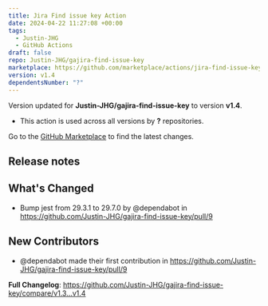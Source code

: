 ```yaml
---
title: Jira Find issue key Action
date: 2024-04-22 11:27:08 +00:00
tags:
  - Justin-JHG
  - GitHub Actions
draft: false
repo: Justin-JHG/gajira-find-issue-key
marketplace: https://github.com/marketplace/actions/jira-find-issue-key-action
version: v1.4
dependentsNumber: "?"
---
```



Version updated for **Justin-JHG/gajira-find-issue-key** to version **v1.4**.
- This action is used across all versions by **?** repositories.

Go to the [GitHub Marketplace](https://github.com/marketplace/actions/jira-find-issue-key-action) to find the latest changes.

## Release notes

## What's Changed
* Bump jest from 29.3.1 to 29.7.0 by @dependabot in https://github.com/Justin-JHG/gajira-find-issue-key/pull/9

## New Contributors
* @dependabot made their first contribution in https://github.com/Justin-JHG/gajira-find-issue-key/pull/9

**Full Changelog**: https://github.com/Justin-JHG/gajira-find-issue-key/compare/v1.3...v1.4
